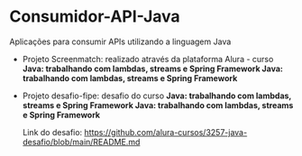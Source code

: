 # Consumidor-API-Java
Aplicações para consumir APIs utilizando a linguagem Java

- Projeto Screenmatch: realizado através da plataforma Alura -  curso <b>Java: trabalhando com lambdas, streams e Spring Framework Java: trabalhando com lambdas, streams e Spring Framework</b>

- Projeto desafio-fipe: desafio do curso <b>Java: trabalhando com lambdas, streams e Spring Framework Java: trabalhando com lambdas, streams e Spring Framework</b>

  Link do desafio: https://github.com/alura-cursos/3257-java-desafio/blob/main/README.md
